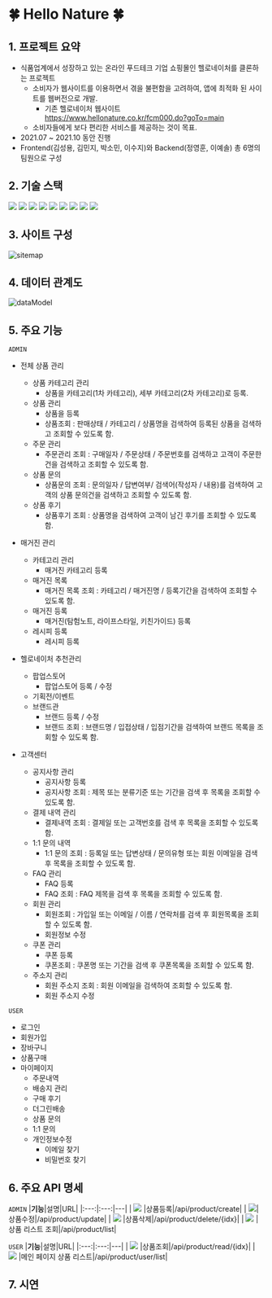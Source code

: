# 🍀 Hello Nature 🍀

## 1. 프로젝트 요약
* 식품업계에서 성장하고 있는 온라인 푸드테크 기업 쇼핑몰인 헬로네이처를 클론하는 프로젝트
   * 소비자가 웹사이트를 이용하면서 겪을 불편함을 고려하여, 앱에 최적화 된 사이트를 웹버전으로 개발. 
      * 기존 헬로네이처 웹사이트 https://www.hellonature.co.kr/fcm000.do?goTo=main 
   * 소비자들에게 보다 편리한 서비스를 제공하는 것이 목표.
* 2021.07 ~ 2021.10 동안 진행
* Frontend(김성용, 김민지, 박소민, 이수지)와 Backend(정영훈, 이예솔) 총 6명의 팀원으로 구성


## 2. 기술 스택
<img src="https://img.shields.io/badge/HTML5-E34F26.svg?style=for-the-badge&logo=HTML5&logoColor=white"/>
<img src="https://img.shields.io/badge/CSS-1572B6.svg?style=for-the-badge&logo=CSS3&logoColor=white"/>
<img src="https://img.shields.io/badge/JavaScript-F7DF1E.svg?style=for-the-badge&logo=JavaScript&logoColor=black"/>
<img src="https://img.shields.io/badge/Oracle-F80000.svg?style=for-the-badge&logo=Oracle&logoColor=white"/>
<img src="https://img.shields.io/badge/Spring_Boot-F2F4F9?style=for-the-badge&logo=spring-boot"/>
<img src="https://img.shields.io/badge/JPA-6DB33F.svg?style=for-the-badge&logo=spring-boot&logoColor=black"/>
<img src="https://img.shields.io/badge/Spring Security-6DB33F.svg?style=for-the-badge&logo=spring-security&logoColor=white"/>
<img src="https://img.shields.io/badge/Thymeleaf-005F0F.svg?style=for-the-badge&logo=Thymeleaf&logoColor=white"/>
<img src="https://img.shields.io/badge/axios-black.svg?style=for-the-badge&logo=axios&logoColor=white"/>

## 3. 사이트 구성
![sitemap](https://user-images.githubusercontent.com/86811852/152217372-379b0711-199b-4f5c-8b78-e8b66378fc0b.png)

## 4. 데이터 관계도
![dataModel](https://user-images.githubusercontent.com/86811852/152217508-4a009921-4a62-4fd8-ab5e-1d25deb37146.png)

## 5. 주요 기능
`ADMIN`
* 전체 상품 관리
   * 상품 카테고리 관리
      * 상품을 카테고리(1차 카테고리), 세부 카테고리(2차 카테고리)로 등록.    
   * 상품 관리
      * 상품을 등록
      * 상품조회 : 판매상태 / 카테고리 / 상품명을 검색하여 등록된 상품을 검색하고 조회할 수 있도록 함. 
   * 주문 관리
      * 주문관리 조회 : 구매일자 / 주문상태 / 주문번호를 검색하고 고객이 주문한 건을 검색하고 조회할 수 있도록 함. 
   * 상품 문의
      * 상품문의 조회 : 문의일자 / 답변여부/ 검색어(작성자 / 내용)를 검색하여 고객의 상품 문의건을 검색하고 조회할 수 있도록 함.  
   * 상품 후기 
      * 상품후기 조회 : 상품명을 검색하여 고객이 남긴 후기를 조회할 수 있도록 함.  
* 매거진 관리
   * 카테고리 관리
      * 매거진 카테고리 등록 
   * 매거진 목록
      * 매거진 목록 조회 : 카테고리 / 매거진명 / 등록기간을 검색하여 조회할 수 있도록 함.
   * 매거진 등록
      * 매거진(탐험노트, 라이프스타일, 키친가이드) 등록 
   * 레시피 등록
      * 레시피 등록 
   
* 헬로네이처 추천관리
   * 팝업스토어
      * 팝업스토어 등록 / 수정 
   * 기획전/이벤트
   * 브랜드관
      * 브랜드 등록 / 수정
      * 브랜드 조회 : 브랜드명 / 입접상태 / 입점기간을 검색하여 브랜드 목록을 조회할 수 있도록 함.
     
* 고객센터
   * 공지사항 관리
      * 공지사항 등록
      * 공지사항 조회 : 제목 또는 분류기준 또는 기간을 검색 후 목록을 조회할 수 있도록 함.  
   * 결제 내역 관리
      * 결제내역 조회 : 결제일 또는 고객번호를 검색 후 목록을 조회할 수 있도록 함.
   * 1:1 문의 내역
      * 1:1 문의 조회 : 등록일 또는 답변상태 / 문의유형 또는 회원 이메일을 검색 후 목록을 조회할 수 있도록 함.   
   * FAQ 관리
      * FAQ 등록
      * FAQ 조회 : FAQ 제목을 검색 후 목록을 조회할 수 있도록 함.      
   * 회원 관리
      * 회원조회 : 가입일 또는 이메일 / 이름 / 연락처를 검색 후 회원목록을 조회할 수 있도록 함.
      * 회원정보 수정 
   * 쿠폰 관리
      * 쿠폰 등록
      * 쿠폰조회 : 쿠폰명 또는 기간을 검색 후 쿠폰목록을 조회할 수 있도록 함. 
   * 주소지 관리 
      * 회원 주소지 조회 : 회원 이메일을 검색하여 조회할 수 있도록 함.
      * 회원 주소지 수정 

`USER`
* 로그인
* 회원가입
* 장바구니
* 상품구매
* 마이페이지
  * 주문내역
  * 배송지 관리
  * 구매 후기
  * 더그린배송
  * 상품 문의
  * 1:1 문의 
  * 개인정보수정 
    * 이메일 찾기
    * 비밀번호 찾기
 

## 6. 주요 API 명세
`ADMIN`
|**기능**|설명|URL|
|:---:|:---:|---|
| <img src="https://img.shields.io/badge/POST-75E6B9.svg?style=for-the-badge&logo=POST&logoColor=white"/> |상품등록|/api/product/create|
| <img src="https://img.shields.io/badge/PUT-FFD239.svg?style=for-the-badge&logo=PUT&logoColor=white"/>|상품수정|/api/product/update|
| <img src="https://img.shields.io/badge/DELETE-ED1C24.svg?style=for-the-badge&logo=DELETE&logoColor=white"/> |상품삭제|/api/product/delete/{idx}|
| <img src="https://img.shields.io/badge/GET-7DDEFF.svg?style=for-the-badge&logo=GET&logoColor=white"/> |상품 리스트 조회|/api/product/list|

`USER`
|**기능**|설명|URL|
|:---:|:---:|---|
| <img src="https://img.shields.io/badge/GET-7DDEFF.svg?style=for-the-badge&logo=GET&logoColor=white"/> |상품조회|/api/product/read/{idx}|
| <img src="https://img.shields.io/badge/GET-7DDEFF.svg?style=for-the-badge&logo=GET&logoColor=white"/> |메인 페이지 상품 리스트|/api/product/user/list|

## 7. 시연
